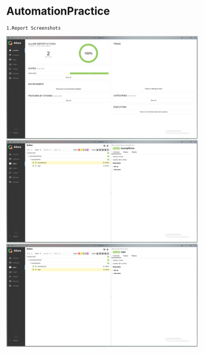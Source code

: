 # AutomationPractice
    1.Report Screenshots
![Report.png](Demo%2FReport.png)
![Report Buying.png](Demo%2FReport%20Buying.png)
![Report Login.png](Demo%2FReport%20Login.png)